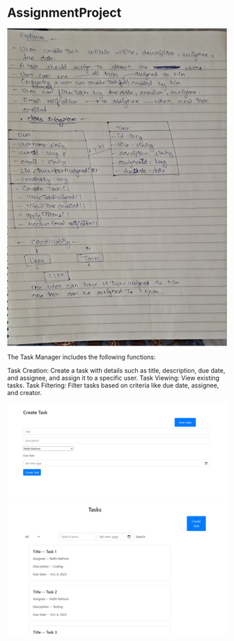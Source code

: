 # AssignmentProject

![Employee data](Image.jpeg?raw=true )


The Task Manager includes the following functions:

Task Creation: Create a task with details such as title, description, due date, and assignee, and assign it to a specific user.
Task Viewing: View existing tasks.
Task Filtering: Filter tasks based on criteria like due date, assignee, and creator.

![Employee data](Image2.png?raw=true )
![Employee data](Image3.png?raw=true )

